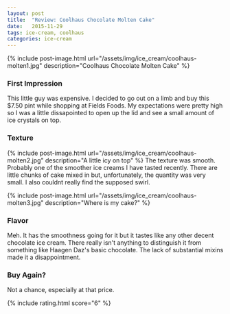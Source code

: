 ```yaml
---
layout: post
title:  "Review: Coolhaus Chocolate Molten Cake"
date:   2015-11-29
tags: ice-cream, coolhaus
categories: ice-cream
---
```

{% include post-image.html url="/assets/img/ice_cream/coolhaus-molten1.jpg" description="Coolhaus Chocolate Molten Cake" %}

### First Impression
This little guy was expensive. I decided to go out on a limb and buy this $7.50 pint while shopping at Fields Foods. My expectations were pretty high so I was a little dissapointed to open up the lid and see a small amount of ice crystals on top.

### Texture
{% include post-image.html url="/assets/img/ice_cream/coolhaus-molten2.jpg" description="A little icy on top" %}
The texture was smooth. Probably one of the smoother ice creams I have tasted recently. There are little chunks of cake mixed in but, unfortunately, the quantity was very small. I also couldnt really find the supposed swirl.

{% include post-image.html url="/assets/img/ice_cream/coolhaus-molten3.jpg" description="Where is my cake?" %}
### Flavor
Meh. It has the smoothness going for it but it tastes like any other decent chocolate ice cream. There really isn't anything to distinguish it from something like Haagen Daz's basic chocolate. The lack of substantial mixins made it a disappointment.

### Buy Again?
Not a chance, especially at that price.

{% include rating.html score="6" %}
